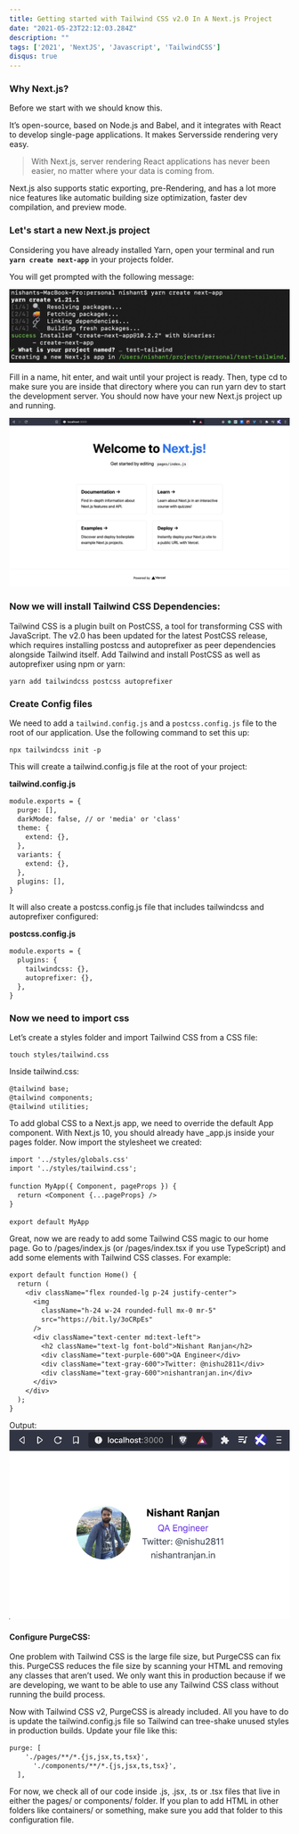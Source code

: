 ```yaml
---
title: Getting started with Tailwind CSS v2.0 In A Next.js Project
date: "2021-05-23T22:12:03.284Z"
description: ""
tags: ['2021', 'NextJS', 'Javascript', 'TailwindCSS']
disqus: true
---
```


### Why Next.js?
Before we start with we should know this.

It’s open-source, based on Node.js and Babel, and it integrates with React to develop single-page applications. It makes Serversside rendering very easy.

>With Next.js, server rendering React applications has never been easier, no matter where your data is coming from.

Next.js also supports static exporting, pre-Rendering, and has a lot more nice features like automatic building size optimization, faster dev compilation, and preview mode.

### Let's start a new Next.js project
Considering you have already installed Yarn, open your terminal and run **`yarn create next-app`** in your projects folder.

You will get prompted with the following message:

![Project Name](name.png)

Fill in a name, hit enter, and wait until your project is ready. Then, type cd <your-project-name> to make sure you are inside that directory where you can run yarn dev to start the development server. You should now have your new Next.js project up and running.

![Home page](home.png)

### Now we will install Tailwind CSS Dependencies:

Tailwind CSS is a plugin built on PostCSS, a tool for transforming CSS with JavaScript. The v2.0 has been updated for the latest PostCSS release, which requires installing postcss and autoprefixer as peer dependencies alongside Tailwind itself.
Add Tailwind and install PostCSS as well as autoprefixer using npm or yarn:

```
yarn add tailwindcss postcss autoprefixer
```

### Create Config files
We need to add a `tailwind.config.js` and a `postcss.config.js` file to the root of our application. Use the following command to set this up:

```
npx tailwindcss init -p
```

This will create a tailwind.config.js file at the root of your project:

**tailwind.config.js**
```
module.exports = {
  purge: [],
  darkMode: false, // or 'media' or 'class'
  theme: {
    extend: {},
  },
  variants: {
    extend: {},
  },
  plugins: [],
}
```

It will also create a postcss.config.js file that includes tailwindcss and autoprefixer configured:

**postcss.config.js**
```
module.exports = {
  plugins: {
    tailwindcss: {},
    autoprefixer: {},
  },
}
```

### Now we need to import css
Let’s create a styles folder and import Tailwind CSS from a CSS file:

```
touch styles/tailwind.css
```

Inside tailwind.css:

```
@tailwind base;
@tailwind components;
@tailwind utilities;
```
To add global CSS to a Next.js app, we need to override the default App component. With Next.js 10, you should already have _app.js inside your pages folder. Now import the stylesheet we created:

```
import '../styles/globals.css'
import '../styles/tailwind.css';

function MyApp({ Component, pageProps }) {
  return <Component {...pageProps} />
}

export default MyApp
```

Great, now we are ready to add some Tailwind CSS magic to our home page. Go to /pages/index.js (or /pages/index.tsx if you use TypeScript) and add some elements with Tailwind CSS classes. For example:

```
export default function Home() {
  return (
    <div className="flex rounded-lg p-24 justify-center">
      <img
        className="h-24 w-24 rounded-full mx-0 mr-5"
        src="https://bit.ly/3oCRpEs"
      />
      <div className="text-center md:text-left">
        <h2 className="text-lg font-bold">Nishant Ranjan</h2>
        <div className="text-purple-600">QA Engineer</div>
        <div className="text-gray-600">Twitter: @nishu2811</div>
        <div className="text-gray-600">nishantranjan.in</div>
      </div>
    </div>
  );
}
```

Output:
![profile](profile.png)

#### Configure PurgeCSS:
One problem with Tailwind CSS is the large file size, but PurgeCSS can fix this. PurgeCSS reduces the file size by scanning your HTML and removing any classes that aren’t used. We only want this in production because if we are developing, we want to be able to use any Tailwind CSS class without running the build process.

Now with Tailwind CSS v2, PurgeCSS is already included. All you have to do is update the tailwind.config.js file so Tailwind can tree-shake unused styles in production builds. Update your file like this:

```
purge: [
    './pages/**/*.{js,jsx,ts,tsx}',
      './components/**/*.{js,jsx,ts,tsx}',
  ],
```
For now, we check all of our code inside .js, .jsx, .ts or .tsx files that live in either the pages/ or components/ folder. If you plan to add HTML in other folders like containers/ or something, make sure you add that folder to this configuration file.